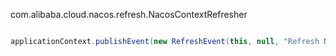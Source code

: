 com.alibaba.cloud.nacos.refresh.NacosContextRefresher


```java

applicationContext.publishEvent(new RefreshEvent(this, null, "Refresh Nacos config"));

```